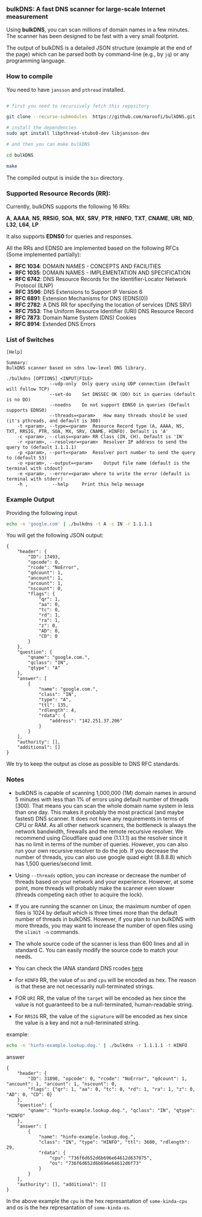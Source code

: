 
### bulkDNS: A fast DNS scanner for large-scale Internet measurement

Using **bulkDNS**, you can scan millions of domain names in a few minutes. The scanner has been designed to be fast with a very small footprint.

The output of bulkDNS is a detailed JSON structure (example at the end of the page) which can be parsed both by command-line (e.g., by `jq`) or any programming language.


### How to compile

You need to have `jansson` and `pthread` installed.

```bash

# first you need to recursively fetch this repository

git clone --recurse-submodules  https://github.com/maroofi/bulkDNS.git

# install the dependencies
sudo apt install libpthread-stubs0-dev libjansson-dev

# and then you can make bulkDNS

cd bulkDNS

make

```

The compiled output is inside the `bin` directory.

### Supported Resource Records (RR):

Currently, bulkDNS supports the following 16 RRs:

**A**, **AAAA**, **NS**, **RRSIG**, **SOA**, **MX**, **SRV**, **PTR**, **HINFO**, **TXT**, **CNAME**, **URI**,
**NID**, **L32**, **L64**, **LP**

It also supports **EDNS0** for queries and responses.

All the RRs and EDNS0 are implemented based on the following RFCs (Some implemented partially):

- **RFC 1034**: DOMAIN NAMES - CONCEPTS AND FACILITIES
- **RFC 1035**: DOMAIN NAMES - IMPLEMENTATION AND SPECIFICATION
- **RFC 6742**: DNS Resource Records for the Identifier-Locator Network Protocol (ILNP)
- **RFC 3596**: DNS Extensions to Support IP Version 6
- **RFC 6891**: Extension Mechanisms for DNS (EDNS(0))
- **RFC 2782**: A DNS RR for specifying the location of services (DNS SRV)
- **RFC 7553**: The Uniform Resource Identifier (URI) DNS Resource Record
- **RFC 7873**: Domain Name System (DNS) Cookies
- **RFC 8914**: Extended DNS Errors


### List of Switches
```
[Help]

Summary:
BulkDNS scanner based on sdns low-level DNS library.

./bulkdns [OPTIONS] <INPUT|FILE>
	            --udp-only 	Only query using UDP connection (Default will follow TCP)
	            --set-do 	Set DNSSEC OK (DO) bit in queries (default is no DO)
	            --noedns 	Do not support EDNS0 in queries (Default supports EDNS0)
	            --threads=<param>	How many threads should be used (it's pthreads, and default is 300)
	-t <param>, --type=<param>	Resource Record type (A, AAAA, NS, TXT, RRSIG, PTR, SOA, MX, SRV, CNAME, HINFO). Default is 'A'
	-c <param>, --class=<param>	RR Class (IN, CH). Default is 'IN'
	-r <param>, --resolver=<param>	Resolver IP address to send the query to (default 1.1.1.1)
	-p <param>, --port=<param>	Resolver port number to send the query to (default 53)
	-o <param>, --output=<param>	Output file name (default is the terminal with stdout)
	-e <param>, --error=<param>	where to write the error (default is terminal with stderr)
	-h ,         --help 	Print this help message

```

### Example Output

Providing the following input

```bash
echo -n 'google.com' | ./bulkdns -t A -c IN -r 1.1.1.1
```
You will get the following JSON output:

```text
{
    "header": {
        "ID": 17493,
        "opcode": 0,
        "rcode": "NoError",
        "qdcount": 1,
        "ancount": 1,
        "arcount": 1,
        "nscount": 0, 
        "flags": {
            "qr": 1,
            "aa": 0,
            "tc": 0,
            "rd": 1,
            "ra": 1,
            "z": 0,
            "AD": 0,
            "CD": 0
        }
    },
    "question": {
        "qname": "google.com.",
        "qclass": "IN",
        "qtype": "A"
    },
    "answer": [
        {
            "name": "google.com.",
            "class": "IN",
            "type": "A",
            "ttl": 135,
            "rdlength": 4,
            "rdata": {
                "address": "142.251.37.206"
            }
        }
    ],
    "authority": [],
    "additional": []
}
```
We try to keep the output as close as possible to DNS RFC standards. 

### Notes

* bulkDNS is capable of scanning 1,000,000 (1M) domain names in around 5 minutes with less than 1% of errors using default number of threads (300). That means you can
scan the whole domain name system in less than one day.
This makes it probably the most practical (and maybe fastest) DNS scanner. It does not have any requirements in terms of CPU or RAM. As all other network scanners,
the bottleneck is always the network bandwidth, firewalls and the remote recursive resolver. We recommend using Cloudflare quad one (1.1.1.1) as the resolver since 
it has no limit in terms of the number of queries. However, you can also run your own recursive resolver to do the job. If you decrease the number of threads, you can
also use google quad eight (8.8.8.8) which has 1,500 queries/second limit.

* Using `--threads` option, you can increase or decrease the number of threads based on your network and your experience. However, at some point, more threads will probably 
make the scanner even slower (threads competing each other to acquire the lock). 

* If you are running the scanner on Linux, the maximum number of open files is 1024 by default which is three times more than the default number of threads in bulkDNS.
However, if you plan to run bulkDNS with more threads, you may want to increase the number of open files using the `ulimit -n` commands.

* The whole source code of the scanner is less than 600 lines and all in standard C. You can easily modify the source code to match your needs.

* You can check the IANA standard DNS rcodes [here](https://www.iana.org/assignments/dns-parameters/dns-parameters.xhtml#dns-parameters-6)

* For `HINFO` RR, the value of `os` and `cpu` will be encoded as hex. The reason is that these are not necessarily null-terminated strings.

* FOR `URI` RR, the value of the `target` will be encoded as hex since the value is not guaranteed to be a null-terminated, human-readable string.

* For `RRSIG` RR, the value of the `signature` will be encoded as hex since the value is a key and not a null-terminated string.

example:
```bash
echo -n 'hinfo-example.lookup.dog.' | ./bulkdns -r 1.1.1.1 -t HINFO
````

answer
```text
{
    "header": {
        "ID": 31890, "opcode": 0, "rcode": "NoError", "qdcount": 1, "ancount": 1, "arcount": 1, "nscount": 0, 
        "flags": {"qr": 1, "aa": 0, "tc": 0, "rd": 1, "ra": 1, "z": 0, "AD": 0, "CD": 0}
    }, 
    "question": {
        "qname": "hinfo-example.lookup.dog.", "qclass": "IN", "qtype": "HINFO"
    }, 
    "answer": [
        {
            "name": "hinfo-example.lookup.dog.", 
            "class": "IN", "type": "HINFO", "ttl": 3600, "rdlength": 29, 
            "rdata": {
                "cpu": "736f6d652d6b696e64612d637075", 
                "os": "736f6d652d6b696e64612d6f73"
            }
        }
    ], 
    "authority": [], "additional": []
}
```

In the above example the `cpu` is the hex represantation of `some-kinda-cpu` and os is the hex represantation of `some-kinda-os`.


